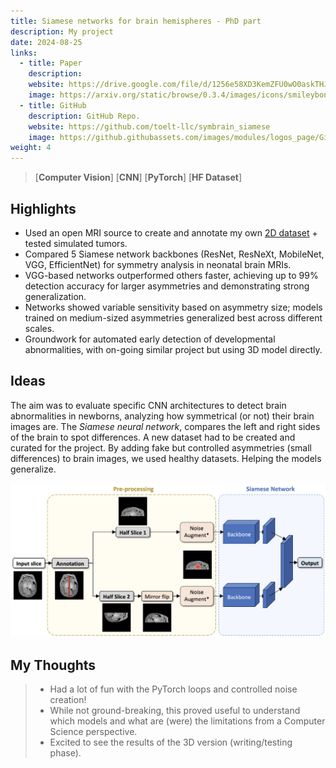 ```yaml
---
title: Siamese networks for brain hemispheres - PhD part
description: My project
date: 2024-08-25 
links:
  - title: Paper
    description: 
    website: https://drive.google.com/file/d/1256e58XD3KemZFU0wO0askTHJwqUKaSp/view?usp=sharing
    image: https://arxiv.org/static/browse/0.3.4/images/icons/smileybones-pixel.png
  - title: GitHub
    description: GitHub Repo.
    website: https://github.com/toelt-llc/symbrain_siamese
    image: https://github.githubassets.com/images/modules/logos_page/GitHub-Mark.png
weight: 4
---
```


> [**Computer Vision**] [**CNN**] [**PyTorch**] [**HF Dataset**]
  



## Highlights

* Used an open MRI source to create and annotate my own [2D dataset](https://huggingface.co/datasets/agucci/mri-sym2) + tested simulated tumors. 
* Compared 5 Siamese network backbones (ResNet, ResNeXt, MobileNet, VGG, EfficientNet) for symmetry analysis in neonatal brain MRIs.
* VGG-based networks outperformed others faster, achieving up to 99% detection accuracy for larger asymmetries and demonstrating strong generalization.
* Networks showed variable sensitivity based on asymmetry size; models trained on medium-sized asymmetries generalized best across different scales.
* Groundwork for automated early detection of developmental abnormalities, with on-going similar project but using 3D model directly. 

## Ideas

The aim was to evaluate specific CNN architectures to detect brain abnormalities in newborns, analyzing how symmetrical (or not) their brain images are. The _Siamese neural network_, compares the left and right sides of the brain to spot differences. A new dataset had to be created and curated for the project.
By adding fake but controlled asymmetries (small differences) to brain images, we used healthy datasets. Helping the models generalize.


![Summary of the Siamese Network + noise pipeline](Figure_4.png)

## My Thoughts

  

> * Had a lot of fun with the PyTorch loops and controlled noise creation!
> * While not ground-breaking, this proved useful to understand which models and what are (were) the limitations from a Computer Science perspective.
> * Excited to see the results of the 3D version (writing/testing phase). 